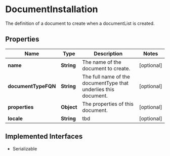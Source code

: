 

# DocumentInstallation

The definition of a document to create when a documentList is created.

## Properties

| Name | Type | Description | Notes |
|------------ | ------------- | ------------- | -------------|
|**name** | **String** | The name of the document to create. |  [optional] |
|**documentTypeFQN** | **String** | The full name of the documentType that underlies this document. |  [optional] |
|**properties** | **Object** | The properties of this document. |  [optional] |
|**locale** | **String** | tbd |  [optional] |


## Implemented Interfaces

* Serializable


